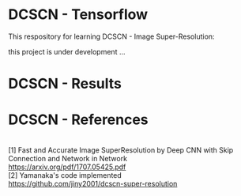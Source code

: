 # DCSCN - Tensorflow

This respository for learning DCSCN - Image Super-Resolution:

this project is under development ...

# DCSCN - Results

# DCSCN - References

<br /> [1] Fast and Accurate Image SuperResolution by Deep CNN with Skip Connection and Network in Network
<br /> https://arxiv.org/pdf/1707.05425.pdf
<br /> [2] Yamanaka's code implemented
<br /> https://github.com/jiny2001/dcscn-super-resolution